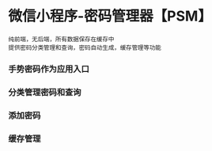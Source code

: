 微信小程序-密码管理器【PSM】
=============================
    纯前端，无后端，所有数据保存在缓存中
    提供密码分类管理和查询，密码自动生成，缓存管理等功能


### 手势密码作为应用入口

### 分类管理密码和查询

### 添加密码

### 缓存管理

